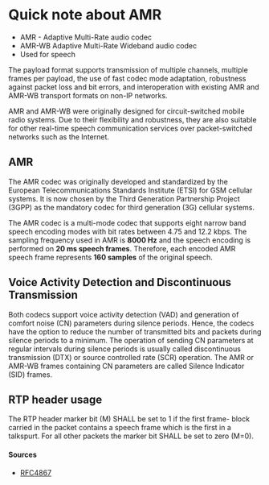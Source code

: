 # Quick note about AMR

- AMR - Adaptive Multi-Rate audio codec
- AMR-WB Adaptive Multi-Rate Wideband audio codec
- Used for speech 

The payload format supports transmission of multiple channels, 
multiple frames per payload, the use of fast codec mode adaptation, 
robustness against packet loss and bit errors, and interoperation 
with existing AMR and AMR-WB transport formats on non-IP networks.

AMR and AMR-WB were originally designed for circuit-switched mobile 
radio systems.  Due to their flexibility and robustness, they are
also suitable for other real-time speech communication services over
packet-switched networks such as the Internet.


## AMR

The AMR codec was originally developed and standardized by the
European Telecommunications Standards Institute (ETSI) for GSM
cellular systems.  It is now chosen by the Third Generation
Partnership Project (3GPP) as the mandatory codec for third
generation (3G) cellular systems.

The AMR codec is a multi-mode codec that supports eight narrow band
speech encoding modes with bit rates between 4.75 and 12.2 kbps.  The
sampling frequency used in AMR is **8000 Hz** and the speech encoding is
performed on **20 ms speech frames**.  Therefore, each encoded AMR speech
frame represents **160 samples** of the original speech.

## Voice Activity Detection and Discontinuous Transmission

Both codecs support voice activity detection (VAD) and generation of
comfort noise (CN) parameters during silence periods.  Hence, the
codecs have the option to reduce the number of transmitted bits and
packets during silence periods to a minimum. The operation of
sending CN parameters at regular intervals during silence periods is
usually called discontinuous transmission (DTX) or source controlled
rate (SCR) operation.  The AMR or AMR-WB frames containing CN
parameters are called Silence Indicator (SID) frames.

## RTP header usage

The RTP header marker bit (M) SHALL be set to 1 if the first frame-
block carried in the packet contains a speech frame which is the
first in a talkspurt.  For all other packets the marker bit SHALL be
set to zero (M=0).

#### Sources

- [RFC4867](https://tools.ietf.org/html/rfc4867)
